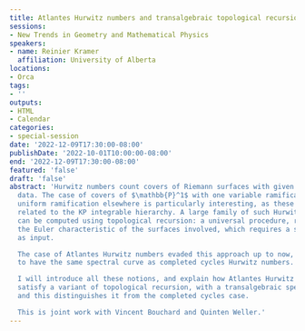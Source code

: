 ```yaml
---
title: Atlantes Hurwitz numbers and transalgebraic topological recursion
sessions:
- New Trends in Geometry and Mathematical Physics
speakers:
- name: Reinier Kramer
  affiliation: University of Alberta
locations:
- Orca
tags:
- ''
outputs:
- HTML
- Calendar
categories:
- special-session
date: '2022-12-09T17:30:00-08:00'
publishDate: '2022-10-01T10:00:00-08:00'
end: '2022-12-09T17:30:00-08:00'
featured: 'false'
draft: 'false'
abstract: 'Hurwitz numbers count covers of Riemann surfaces with given ramification
  data. The case of covers of $\mathbb{P}^1$ with one variable ramifications and a
  uniform ramification elsewhere is particularly interesting, as these numbers are
  related to the KP integrable hierarchy. A large family of such Hurwitz problems
  can be computed using topological recursion: a universal procedure, recursive on
  the Euler characteristic of the surfaces involved, which requires a spectral curve
  as input.

  The case of Atlantes Hurwitz numbers evaded this approach up to now, as it seemed
  to have the same spectral curve as completed cycles Hurwitz numbers.

  I will introduce all these notions, and explain how Atlantes Hurwitz numbers do
  satisfy a variant of topological recursion, with a transalgebraic spectral curve,
  and this distinguishes it from the completed cycles case.

  This is joint work with Vincent Bouchard and Quinten Weller.'
---
```

